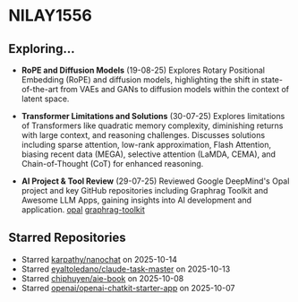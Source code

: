 # NILAY1556

## Exploring...
- **RoPE and Diffusion Models** (19-08-25)
  Explores Rotary Positional Embedding (RoPE) and diffusion models, highlighting the shift in state-of-the-art from VAEs and GANs to diffusion models within the context of latent space.

- **Transformer Limitations and Solutions** (30-07-25)
  Explores limitations of Transformers like quadratic memory complexity, diminishing returns with large context, and reasoning challenges. Discusses solutions including sparse attention, low-rank approximation, Flash Attention, biasing recent data (MEGA), selective attention (LaMDA, CEMA), and Chain-of-Thought (CoT) for enhanced reasoning.

- **AI Project & Tool Review** (29-07-25)
  Reviewed Google DeepMind's Opal project and key GitHub repositories including Graphrag Toolkit and Awesome LLM Apps, gaining insights into AI development and application.
  [opal](https://opal.withgoogle.com/)
  [graphrag-toolkit](https://github.com/awslabs/graphrag-toolkit)

## Starred Repositories
- Starred [karpathy/nanochat](https://github.com/karpathy/nanochat) on 2025-10-14
- Starred [eyaltoledano/claude-task-master](https://github.com/eyaltoledano/claude-task-master) on 2025-10-13
- Starred [chiphuyen/aie-book](https://github.com/chiphuyen/aie-book) on 2025-10-08
- Starred [openai/openai-chatkit-starter-app](https://github.com/openai/openai-chatkit-starter-app) on 2025-10-07


